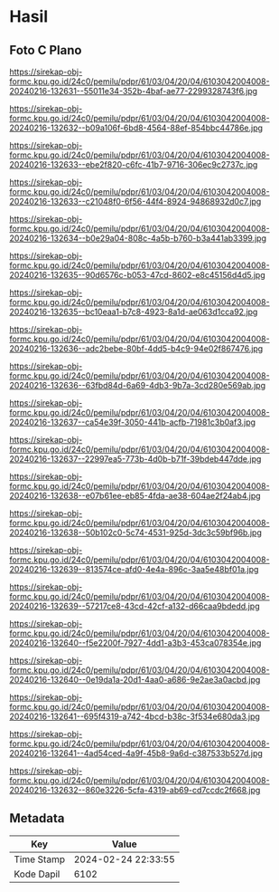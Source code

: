# Hasil

## Foto C Plano

https://sirekap-obj-formc.kpu.go.id/24c0/pemilu/pdpr/61/03/04/20/04/6103042004008-20240216-132631--55011e34-352b-4baf-ae77-2299328743f6.jpg

https://sirekap-obj-formc.kpu.go.id/24c0/pemilu/pdpr/61/03/04/20/04/6103042004008-20240216-132632--b09a106f-6bd8-4564-88ef-854bbc44786e.jpg

https://sirekap-obj-formc.kpu.go.id/24c0/pemilu/pdpr/61/03/04/20/04/6103042004008-20240216-132633--ebe2f820-c6fc-41b7-9716-306ec9c2737c.jpg

https://sirekap-obj-formc.kpu.go.id/24c0/pemilu/pdpr/61/03/04/20/04/6103042004008-20240216-132633--c21048f0-6f56-44f4-8924-94868932d0c7.jpg

https://sirekap-obj-formc.kpu.go.id/24c0/pemilu/pdpr/61/03/04/20/04/6103042004008-20240216-132634--b0e29a04-808c-4a5b-b760-b3a441ab3399.jpg

https://sirekap-obj-formc.kpu.go.id/24c0/pemilu/pdpr/61/03/04/20/04/6103042004008-20240216-132635--90d6576c-b053-47cd-8602-e8c45156d4d5.jpg

https://sirekap-obj-formc.kpu.go.id/24c0/pemilu/pdpr/61/03/04/20/04/6103042004008-20240216-132635--bc10eaa1-b7c8-4923-8a1d-ae063d1cca92.jpg

https://sirekap-obj-formc.kpu.go.id/24c0/pemilu/pdpr/61/03/04/20/04/6103042004008-20240216-132636--adc2bebe-80bf-4dd5-b4c9-94e02f867476.jpg

https://sirekap-obj-formc.kpu.go.id/24c0/pemilu/pdpr/61/03/04/20/04/6103042004008-20240216-132636--63fbd84d-6a69-4db3-9b7a-3cd280e569ab.jpg

https://sirekap-obj-formc.kpu.go.id/24c0/pemilu/pdpr/61/03/04/20/04/6103042004008-20240216-132637--ca54e39f-3050-441b-acfb-71981c3b0af3.jpg

https://sirekap-obj-formc.kpu.go.id/24c0/pemilu/pdpr/61/03/04/20/04/6103042004008-20240216-132637--22997ea5-773b-4d0b-b71f-39bdeb447dde.jpg

https://sirekap-obj-formc.kpu.go.id/24c0/pemilu/pdpr/61/03/04/20/04/6103042004008-20240216-132638--e07b61ee-eb85-4fda-ae38-604ae2f24ab4.jpg

https://sirekap-obj-formc.kpu.go.id/24c0/pemilu/pdpr/61/03/04/20/04/6103042004008-20240216-132638--50b102c0-5c74-4531-925d-3dc3c59bf96b.jpg

https://sirekap-obj-formc.kpu.go.id/24c0/pemilu/pdpr/61/03/04/20/04/6103042004008-20240216-132639--813574ce-afd0-4e4a-896c-3aa5e48bf01a.jpg

https://sirekap-obj-formc.kpu.go.id/24c0/pemilu/pdpr/61/03/04/20/04/6103042004008-20240216-132639--57217ce8-43cd-42cf-a132-d66caa9bdedd.jpg

https://sirekap-obj-formc.kpu.go.id/24c0/pemilu/pdpr/61/03/04/20/04/6103042004008-20240216-132640--f5e2200f-7927-4dd1-a3b3-453ca078354e.jpg

https://sirekap-obj-formc.kpu.go.id/24c0/pemilu/pdpr/61/03/04/20/04/6103042004008-20240216-132640--0e19da1a-20d1-4aa0-a686-9e2ae3a0acbd.jpg

https://sirekap-obj-formc.kpu.go.id/24c0/pemilu/pdpr/61/03/04/20/04/6103042004008-20240216-132641--695f4319-a742-4bcd-b38c-3f534e680da3.jpg

https://sirekap-obj-formc.kpu.go.id/24c0/pemilu/pdpr/61/03/04/20/04/6103042004008-20240216-132641--4ad54ced-4a9f-45b8-9a6d-c387533b527d.jpg

https://sirekap-obj-formc.kpu.go.id/24c0/pemilu/pdpr/61/03/04/20/04/6103042004008-20240216-132632--860e3226-5cfa-4319-ab69-cd7ccdc2f668.jpg


## Metadata

| Key        | Value               |
| ---------- | ------------------- |
| Time Stamp | 2024-02-24 22:33:55 |
| Kode Dapil | 6102                |



